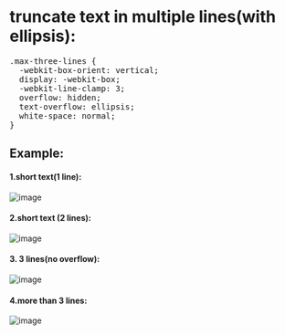 # truncate text in multiple lines(with ellipsis):

<pre>
.max-three-lines {
  -webkit-box-orient: vertical;
  display: -webkit-box;
  -webkit-line-clamp: 3;
  overflow: hidden;
  text-overflow: ellipsis;
  white-space: normal;
}
</pre>

## Example:

#### 1.short text(1 line):

![image](https://user-images.githubusercontent.com/60566868/181302078-a45acb96-b2d8-49f7-8c3e-535a89636604.png)

#### 2.short text (2 lines):

![image](https://user-images.githubusercontent.com/60566868/181302887-cd360a65-8ff2-4dc5-8f6d-1946393a72f2.png)


#### 3. 3 lines(no overflow):

![image](https://user-images.githubusercontent.com/60566868/181302949-a38bf9eb-d196-493e-b167-1b321a886fdc.png)

#### 4.more than 3 lines:
![image](https://user-images.githubusercontent.com/60566868/181302667-fcf4ff20-9139-4896-a44a-6c92df9e6624.png)


